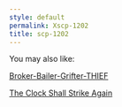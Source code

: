 ```yaml
---
style: default
permalink: Xscp-1202
title: scp-1202
---
```

You may also like:

[Broker-Bailer-Grifter-THIEF](http://scp-wiki.net/broker-bailer-grifter-thief)

[The Clock Shall Strike Again](http://scp-wiki.net/the-clock-shall-strike-again)
